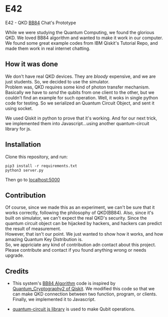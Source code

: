 # E42
E42 - QKD [BB84](https://en.wikipedia.org/wiki/BB84) Chat's Prototype

While we were studying the Quantum Computing, we found the glorious QKD. We loved BB84 algorithm and wanted to make it work in our computer. We found some great example codes from IBM Qiskit's Tutorial Repo, and made them work in real internet chatting.

## How it was done
We don't have real QKD devices. They are *bloody* expensive, and we are just students. So, we decided to use the simulator.  
Problem was, QKD requires some kind of photon transfer mechanism. Basically we have to *send* the qubits from one client to the other, but we couldn't find an example for such operation. Well, it woks in single python code for testing. So we serialized an Quantum Circuit Object, and sent it using socket.  

We used Qiskit in python to prove that it's working. And for our next trick, we implemented them into Javascript...using another quantum-circuit library for js.


## Installation
Clone this repository, and run:
```
pip3 install -r requirements.txt
python3 server.py
```
Then go to [localhost:5000](http://localhost:5000)

## Contribution
Of course, since we made this as an experiment, we can't be sure that it works correctly, following the philosophy of QKD(BB84). Also, since it's built on simulator, we can't expect the real QKD's security. Since the quantum circuit object can be hijacked by hackers, and hackers can predict the result of measurement.  
However, that isn't our point. We just wanted to show how it works, and how amazing Quantum Key Distribution is.  
So, we appriciate any kind of contribution adn contact about this project. Please contribute and contact if you found anything wrong or needs upgrade.

## Credits
* This system's [BB84 Algorithm](https://en.wikipedia.org/wiki/BB84) code is inspired by [Quantum_Cryptography2 of Qiskit](https://github.com/Qiskit/qiskit-tutorials/blob/master/community/awards/teach_me_qiskit_2018/quantum_cryptography_qkd/Quantum_Cryptography2.ipynb). We modified this code so that we can make QKD connection between two function, program, or clients. Finally, we implemented it to Javascript.

* [quantum-circuit js library](https://www.npmjs.com/package/quantum-circuit) is used to make Qubit operations.